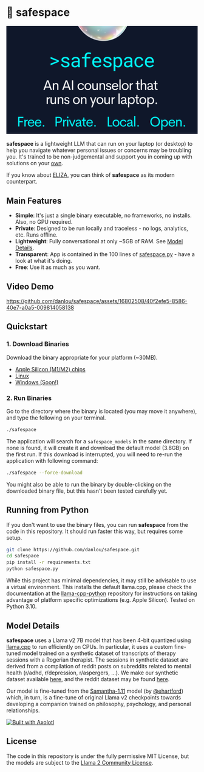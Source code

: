 # 🫧 safespace

![promo](https://github.com/danlou/safespace/blob/main/safespace_promo.png?raw=true)

**safespace** is a lightweight LLM that can run on your laptop (or desktop) to help you navigate whatever personal issues or concerns may be troubling you.
It's trained to be non-judgemental and support you in coming up with solutions on your [own](https://en.wikipedia.org/wiki/Person-centered_therapy).

If you know about [ELIZA](https://en.wikipedia.org/wiki/ELIZA), you can think of **safespace** as its modern counterpart.

## Main Features
- **Simple**: It's just a single binary executable, no frameworks, no installs. Also, no GPU required.
- **Private**: Designed to be run locally and traceless - no logs, analytics, etc. Runs offline.
- **Lightweight**: Fully conversational at only ~5GB of RAM. See [Model Details](#model-details).
- **Transparent**: App is contained in the 100 lines of [safespace.py](https://github.com/danlou/safespace/blob/main/safespace.py) - have a look at what it's doing.
- **Free**: Use it as much as you want.

## Video Demo
https://github.com/danlou/safespace/assets/16802508/40f2efe5-8586-40e7-a0a5-009814058138

## Quickstart

### 1. Download Binaries
Download the binary appropriate for your platform (~30MB).
- [Apple Silicon (M1/M2) chips](https://github.com/danlou/safespace/releases/download/v1.0.0-mps/safespace)
- [Linux](https://github.com/danlou/safespace/releases/download/v1.0.0-linux/safespace)
- [Windows (Soon!)](TODO)

### 2. Run Binaries
Go to the directory where the binary is located (you may move it anywhere), and type the following on your terminal.

```bash
./safespace
```

The application will search for a `safespace_models` in the same directory. If none is found, it will create it and download the default model (3.8GB) on the first run. If this download is interrupted, you will need to re-run the application with following command:

```bash
./safespace --force-download
```

You might also be able to run the binary by double-clicking on the downloaded binary file, but this hasn't been tested carefully yet.

## Running from Python

If you don't want to use the binary files, you can run **safespace** from the code in this repository. It should run faster this way, but requires some setup.

```bash
git clone https://github.com/danlou/safespace.git
cd safespace
pip install -r requirements.txt
python safespace.py
```

While this project has minimal dependencies, it may still be advisable to use a virtual environment. This installs the default llama.cpp, please check the documentation at the [llama-cpp-python](https://github.com/abetlen/llama-cpp-python#installation-from-pypi) repository for instructions on taking advantage of platform specific optimizations (e.g. Apple Silicon). Tested on Python 3.10.

## Model Details
**safespace** uses a Llama v2 7B model that has been 4-bit quantized using [llama.cpp](https://github.com/ggerganov/llama.cpp) to run efficiently on CPUs.
In particular, it uses a custom fine-tuned model trained on a synthetic dataset of transcripts of therapy sessions with a Rogerian therapist. The sessions in synthetic dataset are derived from a compilation of reddit posts on subreddits related to mental health (r/adhd, r/depression, r/aspergers, ...).
We make our synthetic dataset available [here](), and the reddit dataset may be found [here](https://huggingface.co/datasets/solomonk/reddit_mental_health_posts).

Our model is fine-tuned from the [Samantha-1.11](https://huggingface.co/ehartford/Samantha-1.11-7b) model (by [@ehartford](https://x.com/erhartford)) which, in turn, is a fine-tune of original Llama v2 checkpoints towards developing a companion trained on philosophy, psychology, and personal relationships.

[<img src="https://raw.githubusercontent.com/OpenAccess-AI-Collective/axolotl/main/image/axolotl-badge-web.png" alt="Built with Axolotl" width="200" height="32"/>](https://github.com/OpenAccess-AI-Collective/axolotl)

## License
The code in this repository is under the fully permissive MIT License, but the models are subject to the [Llama 2 Community License](https://github.com/facebookresearch/llama/blob/main/LICENSE).
